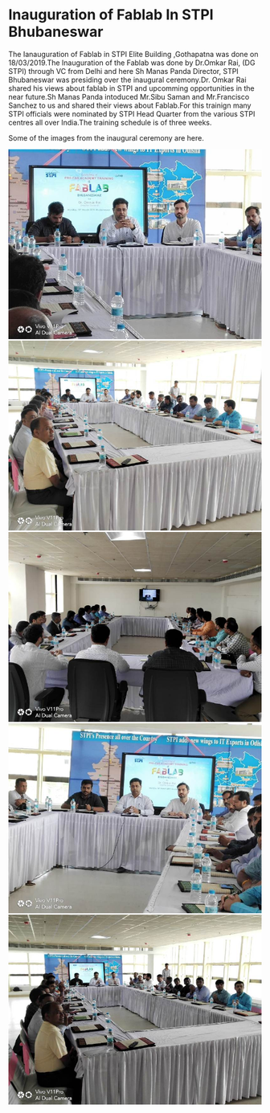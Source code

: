# Inauguration of Fablab In STPI Bhubaneswar 

 The Ianauguration of Fablab in STPI Elite Building ,Gothapatna was done on 18/03/2019.The Inauguration of the Fablab was done by Dr.Omkar Rai, (DG STPI) through VC from Delhi and here Sh Manas Panda Director, STPI Bhubaneswar was presiding over the inaugural ceremony.Dr. Omkar Rai shared his views about fablab in STPI and upcomming opportunities in the near future.Sh Manas Panda intoduced Mr.Sibu Saman and Mr.Francisco Sanchez to us and shared their views about Fablab.For this trainign many STPI officials were nominated by STPI Head Quarter from the various STPI centres all over India.The training schedule is of three weeks.

Some of the images from the inaugural ceremony are here.


![Image 1](img/1.jpeg)
![Image 2](img/2.jpeg)
![Image 3](img/3.jpeg)
![Image 4](img/4.jpeg)
![Image 5](img/5.jpeg)